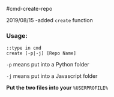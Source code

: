#cmd-create-repo

2019/08/15 
-added <code>create</code> function

### Usage:
```
::type in cmd
create [-p|-j] [Repo Name]
```
<code>-p</code> means put into a Python folder

<code>-j</code> means put into a Javascript folder

**Put the two files into your** <code>%USERPROFILE%</code> 
